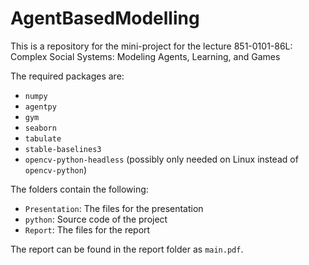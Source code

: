 # AgentBasedModelling

This is a repository for the mini-project for the lecture 851-0101-86L: Complex
Social Systems: Modeling Agents, Learning, and Games

The required packages are:
  - `numpy`
  - `agentpy`
  - `gym`
  - `seaborn`
  - `tabulate`
  - `stable-baselines3`
  - `opencv-python-headless` (possibly only needed on Linux instead of `opencv-python`)

The folders contain the following:
  - `Presentation`: The files for the presentation
  - `python`: Source code of the project
  - `Report`: The files for the report

The report can be found in the report folder as `main.pdf`.
